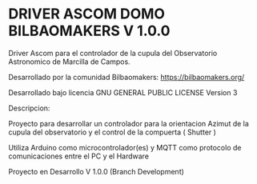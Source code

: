 # DRIVER ASCOM DOMO BILBAOMAKERS V 1.0.0

Driver Ascom para el controlador de la cupula del Observatorio Astronomico de Marcilla de Campos.

Desarrollado por la comunidad Bilbaomakers: https://bilbaomakers.org/

Desarrollado bajo licencia GNU GENERAL PUBLIC LICENSE Version 3


Descripcion:

Proyecto para desarrollar un controlador para la orientacion Azimut de la cupula del observatorio y el control de la compuerta ( Shutter )

Utiliza Arduino como microcontrolador(es) y MQTT como protocolo de comunicaciones entre el PC y el Hardware

Proyecto en Desarrollo V 1.0.0 (Branch Development)
